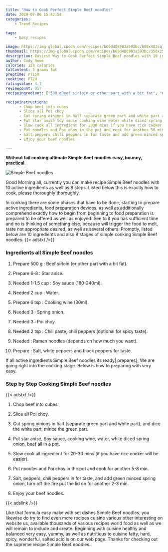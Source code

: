 ```yaml
---
title: "How to Cook Perfect Simple Beef noodles"
date: 2020-07-06 15:42:54
categories:
    - Trend Recipes
    
tags:
    - Easy recipes

image: https://img-global.cpcdn.com/recipes/b69d486903a593bc/680x482cq70/simple-beef-noodles-recipe-main-photo.jpg
thumbnail: https://img-global.cpcdn.com/recipes/b69d486903a593bc/350x250cq70/simple-beef-noodles-recipe-main-photo.jpg
description: Easiest Way to Cook Perfect Simple Beef noodles with 10 ingredients and 8 stages of easy cooking.
author: Cody Rowe
calories: 128 calories
fatContent: 5 grams fat
preptime: PT15M
cooktime: PT2H
ratingvalue: 4.7
reviewcount: 957
recipeingredient: ["500 gBeef sirloin or other part with a bit fat", "6-8Star anise", "1-1.5 cupSoy sauce 180240ml", "2 cupWater", "6 tspCooking wine 30ml", "3Spring onion", "3Poi choy", "2 tspChili paste chili peppers optional for spicy taste", "Ramen noodles depends on how much you want", "Salt white peppers and black peppers for taste"]

recipeinstructions: 
      - Chop beef into cubes 
      - Slice all Poi choy 
      - Cut spring oinions in half separate green part and white part and dice the white part mince the green part 
      - Put star anise Soy sauce cooking wine water white diced spring onion beef all in a pot 
      - Slow cook all ingredient for 2030 mins if you have rice cooker will be easier 
      - Put noodles and Poi choy in the pot and cook for another 58 min 
      - Salt peppers chili peppers in for taste and add green minced spring onion turn off the fire put the lid on for another 23 min 
      - Enjoy your beef noodles

---
```




**Without fail cooking ultimate Simple Beef noodles easy, bouncy, practical**. 


![Simple Beef noodles](https://img-global.cpcdn.com/recipes/b69d486903a593bc/680x482cq70/simple-beef-noodles-recipe-main-photo.jpg "Simple Beef noodles")




Good Morning all, currently you can make recipe Simple Beef noodles with 10 active ingredients as well as 8 steps. Listed below this is exactly how to cook, please thoroughly thoroughly.

In cooking there are some phases that have to be done, starting to prepare active ingredients, food preparation devices, as well as additionally comprehend exactly how to begin from beginning to food preparation is prepared to be offered as well as enjoyed. See to it you has sufficient time and no is thinking of something else, because will trigger the food to melt, taste not appropriate desired, as well as several others. Promptly, listed below are 10 ingredients and also 8 stages of simple cooking Simple Beef noodles.
{{< adstxt />}}

### Ingredients all Simple Beef noodles


1. Prepare 500 g : Beef sirloin (or other part with a bit fat).

1. Prepare 6-8 : Star anise.

1. Needed 1-1.5 cup : Soy sauce (180-240ml).

1. Needed 2 cup : Water.

1. Prepare 6 tsp : Cooking wine (30ml).

1. Needed 3 : Spring onion.

1. Needed 3 : Poi choy.

1. Needed 2 tsp : Chili paste, chili peppers (optional for spicy taste).

1. Needed  : Ramen noodles (depends on how much you want).

1. Prepare  : Salt, white peppers and black peppers for taste.



If all active ingredients Simple Beef noodles its ready| prepares}, We are going right into the cooking stage. Below is how to preparing with very easy.

### Step by Step Cooking Simple Beef noodles

{{< adstxt />}}


1. Chop beef into cubes.



1. Slice all Poi choy.



1. Cut spring oinions in half (separate green part and white part), and dice the white part, mince the green part.



1. Put star anise, Soy sauce, cooking wine, water, white diced spring onion, beef all in a pot.



1. Slow cook all ingredient for 20-30 mins (if you have rice cooker will be easier).



1. Put noodles and Poi choy in the pot and cook for another 5-8 min.



1. Salt, peppers, chili peppers in for taste, and add green minced spring onion, turn off the fire put the lid on for another 2-3 min.



1. Enjoy your beef noodles.





{{< adslink />}}

Like that formula easy make with set dishes Simple Beef noodles, you likewise do try to find even more recipes cuisine various other interesting on website us, available thousands of various recipes world food as well as we will remain to include and create. Beginning with cuisine healthy and balanced very easy, yummy, as well as nutritious to cuisine fatty, hard, spicy, wonderful, salted acid is on our web page. Thanks for checking out the supreme recipe Simple Beef noodles.
